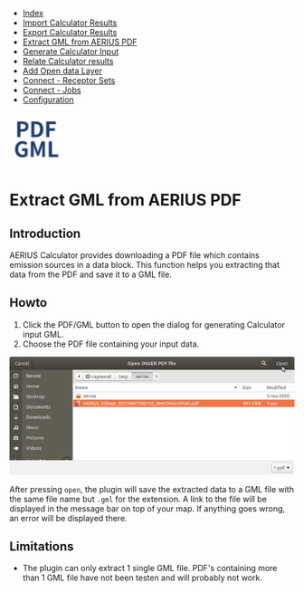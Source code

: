 * [Index](index.md)
* [Import Calculator Results](01_import_calc_results.md)
* [Export Calculator Results](02_export_calc_results.md)
* [Extract GML from AERIUS PDF](03_extract_gml_from_pdf.md)
* [Generate Calculator Input](04_generate_calc_input.md)
* [Relate Calculator results](05_relate_calc_results.md)
* [Add Open data Layer](06_open_data_layers.md)
* [Connect - Receptor Sets](07_connect_receptor_sets.md)
* [Connect - Jobs](08_connect_jobs.md)
* [Configuration](09_configuration.md)

<img src="img/icons/icon_extract_gml_from_pdf.svg" alt="button" width="96"/>

# Extract GML from AERIUS PDF

## Introduction

AERIUS Calculator provides downloading a PDF file which contains emission sources in a data block. This function helps you extracting that data from the PDF and save it to a GML file.

## Howto

1. Click the PDF/GML button to open the dialog for generating Calculator input GML.
2. Choose the PDF file containing your input data.

![dialog](img/extract_gml_from_pdf_dlg.png)

After pressing `open`, the plugin will save the extracted data to a GML file with the
same file name but `.gml` for the extension. A link to the file will be displayed in
the message bar on top of your map. If anything goes wrong, an error will be displayed there.

## Limitations

* The plugin can only extract 1 single GML file. PDF's containing more than
1 GML file have not been testen and will probably not work.

